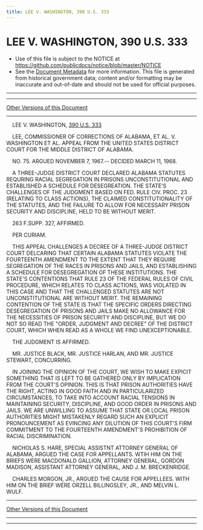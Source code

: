 ```yaml
---
title: LEE V. WASHINGTON, 390 U.S. 333
---
```


# LEE V. WASHINGTON, 390 U.S. 333

* Use of this file is subject to the NOTICE at https://github.com/publicdocs/notice/blob/master/NOTICE
* See the [Document Metadata](../../../index.md) for more information.
  This file is generated from historical government data; content and/or formatting may be inaccurate and out-of-date and should not be used for official purposes.

----------
----------

[Other Versions of this Document](https://publicdocs.github.io/go/links?ns=uslm-x&ref=%2Fus%2Fcourts%2Fscotus%2FusReporter%2F390%2F333)

----------

    LEE V. WASHINGTON, [390 U.S. 333][/us/courts/scotus/usReporter/390/333]

    LEE, COMMISSIONER OF CORRECTIONS OF ALABAMA, ET AL. V. WASHINGTON ET AL. APPEAL FROM THE UNITED STATES DISTRICT COURT FOR THE MIDDLE DISTRICT OF ALABAMA.

    NO. 75.  ARGUED NOVEMBER 7, 1967.-- DECIDED MARCH 11, 1968.

    A THREE-JUDGE DISTRICT COURT DECLARED ALABAMA STATUTES REQURING RACIAL SEGREGATION IN PRISONS UNCONSTITUTIONAL AND ESTABLISHED A SCHEDULE FOR DESEGREATION.  THE STATE'S CHALLENGES OF THE JUDGMENT BASED ON FED. RULE CIV. PROC. 23 (RELATING TO CLASS ACTIONS), THE CLAIMED CONSTITUTIONALITY OF THE STATUTES, AND THE FAILURE TO ALLOW FOR NECESSARY PRISON SECURITY AND DISCIPLINE, HELD TO BE WITHOUT MERIT.

    263 F.SUPP.  327, AFFIRMED.

    PER CURIAM.

    THIS APPEAL CHALLENGES A DECREE OF A THREE-JUDGE DISTRICT COURT DELCARING THAT CERTAIN ALABAMA STATUTES VIOLATE THE FOURTEENTH AMENDMENT TO THE EXTENT THAT THEY REQUIRE SEGREGATION OF THE RACES IN PRISONS AND JAILS, AND ESTABLISHING A SCHEDULE FOR DESEGREGATION OF THESE INSTITUTIONS.  THE STATE'S CONTENTIONS THAT RULE 23 OF THE FEDERAL RULES OF CIVIL PROCEDURE, WHICH RELATES TO CLASS ACTIONS, WAS VIOLATED IN THIS CASE AND THAT THE CHALLENGED STATUTES ARE NOT UNCONSTITUTIONAL ARE WITHOUT MERIT.  THE REMAINING CONTENTION OF THE STATE IS THAT THE SPECIFIC ORDERS DIRECTING DESEGREGATION OF PRISONS AND JAILS MAKE NO ALLOWANCE FOR THE NECESSITIES OF PRISON SECURITY AND DISCIPLINE, BUT WE DO NOT SO READ THE "ORDER, JUDGMENT AND DECREE" OF THE DISTRICT COURT, WHICH WHEN READ AS A WHOLE WE FIND UNEXCEPTIONABLE.

    THE JUDGMENT IS AFFIRMED.

    MR. JUSTICE BLACK, MR. JUSTICE HARLAN, AND MR. JUSTICE STEWART, CONCURRING.

    IN JOINING THE OPINION OF THE COURT, WE WISH TO MAKE EXPICIT SOMETHING THAT IS LEFT TO BE GATHERED ONLY BY IMPLICATION FROM THE COURT'S OPINION.  THIS IS THAT PRISON AUTHORITIES HAVE THE RIGHT, ACTING IN GOOD FAITH AND IN PARTICULARIZED CIRCUMSTANCES, TO TAKE INTO ACCOUNT RACIAL TENSIONS IN MAINTAINING SECURITY, DISCIPLINE, AND GOOD ORDER IN PRISONS AND JAILS.  WE ARE UNWILLING TO ASSUME THAT STATE OR LOCAL PRISON AUTHORITIES MIGHT MISTAKENLY REGARD SUCH AN EXPLICIT PRONOUNCEMENT AS EVINCING ANY DILUTION OF THIS COURT'S FIRM COMMITMENT TO THE FOURTEENTH AMENDMENT'S PROHIBITION OF RACIAL DISCRIMINATION.

    NICHOLAS S. HARE, SPECIAL ASSISTNT ATTORNEY GENERAL OF ALABAMA, ARGUED THE CASE FOR APPELLANTS.  WTIH HIM ON THE BRIEFS WERE MACDONALD GALLION, ATTORNEY GENERAL, GORDON MADISON, ASSISTANT ATTORNEY GENERAL, AND J. M. BRECKENRIDGE.

    CHARLES MORGON, JR., ARGUED THE CAUSE FOR APPELLEES.  WITH HIM ON THE BRIEF WERE ORZELL BILLINGSLEY, JR., AND MELVIN L. WULF.

----------

[Other Versions of this Document](https://publicdocs.github.io/go/links?ns=uslm-x&ref=%2Fus%2Fcourts%2Fscotus%2FusReporter%2F390%2F333)

----------
----------

[/us/courts/scotus/usReporter/390/333]: https://publicdocs.github.io/go/links?ns=uslm-x&ref=%2Fus%2Fcourts%2Fscotus%2FusReporter%2F390%2F333


